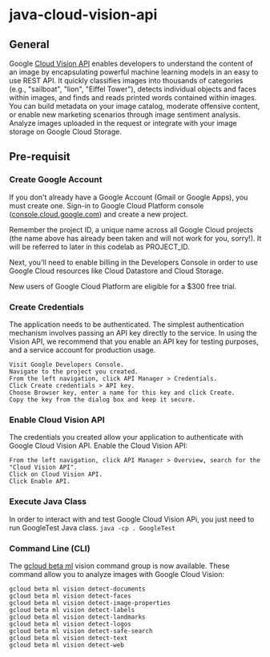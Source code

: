 # java-cloud-vision-api

## General

Google [Cloud Vision API](https://cloud.google.com/vision/) enables developers to understand the content of an image by encapsulating powerful machine learning models in an easy to use REST API. It quickly classifies images into thousands of categories (e.g., "sailboat", "lion", "Eiffel Tower"), detects individual objects and faces within images, and finds and reads printed words contained within images. You can build metadata on your image catalog, moderate offensive content, or enable new marketing scenarios through image sentiment analysis. Analyze images uploaded in the request or integrate with your image storage on Google Cloud Storage. 

## Pre-requisit

### Create Google Account

If you don't already have a Google Account (Gmail or Google Apps), you must create one. Sign-in to Google Cloud Platform console ([console.cloud.google.com](console.cloud.google.com)) and create a new project.

Remember the project ID, a unique name across all Google Cloud projects (the name above has already been taken and will not work for you, sorry!). It will be referred to later in this codelab as PROJECT_ID.

Next, you'll need to enable billing in the Developers Console in order to use Google Cloud resources like Cloud Datastore and Cloud Storage.

New users of Google Cloud Platform are eligible for a $300 free trial.

### Create Credentials

The application needs to be authenticated. The simplest authentication mechanism involves passing an API key directly to the service. In using the Vision API, we recommend that you enable an API key for testing purposes, and a service account for production usage.

    Visit Google Developers Console.
    Navigate to the project you created.
    From the left navigation, click API Manager > Credentials.
    Click Create credentials > API key.
    Choose Browser key, enter a name for this key and click Create.
    Copy the key from the dialog box and keep it secure.

### Enable Cloud Vision API

The credentials you created allow your application to authenticate with Google Cloud Vision API. Enable the Cloud Vision API:

    From the left navigation, click API Manager > Overview, search for the "Cloud Vision API".
    Click on Cloud Vision API.
    Click Enable API.

### Execute Java Class
In order to interact with and test Google Cloud Vision APi, you just need to run GoogleTest Java class.
`java -cp . GoogleTest`

### Command Line (CLI)
The [gcloud beta ml](https://cloud.google.com/sdk/gcloud/reference/beta/ml/) vision command group is now available. These command allow you to analyze images with Google Cloud Vision:
```
gcloud beta ml vision detect-documents
gcloud beta ml vision detect-faces
gcloud beta ml vision detect-image-properties
gcloud beta ml vision detect-labels
gcloud beta ml vision detect-landmarks
gcloud beta ml vision detect-logos
gcloud beta ml vision detect-safe-search
gcloud beta ml vision detect-text
gcloud beta ml vision detect-web
```
